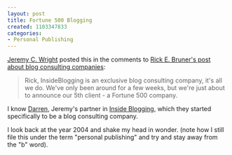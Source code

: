 ```yaml
--- 
layout: post
title: Fortune 500 Blogging
created: 1103347833
categories: 
- Personal Publishing
---
```


<p><a href="/www.ensight.org">Jeremy C. Wright</a> posted this in the comments to <a href="http://www.businessblogconsulting.com/2004/12/business_blog_c_1.html">Rick E. Bruner's post about blog consulting companies</a>:</p>

<blockquote>
Rick, InsideBlogging is an exclusive blog consulting company, it's all we do. We've only been around for a few weeks, but we're just about to announce our 5th client - a Fortune 500 company.
</blockquote>

<p>I know <a title="Darren Barefoot, Vancouver Blogfather" href="http://www.darrenbarefoot.com">Darren</a>, Jeremy's partner in <a title="Inside Blogging" href="http://www.insideblogging.com">Inside Blogging</a>, which they started specifically to be a blog consulting company.</p>

<p>I look back at the year 2004 and shake my head in wonder. (note how I still file this under the term &quot;personal publishing&quot; and try and stay away from the &quot;b&quot; word).</p>
